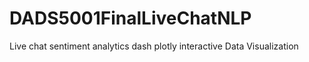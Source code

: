# DADS5001FinalLiveChatNLP
Live chat sentiment analytics dash plotly interactive Data Visualization 
